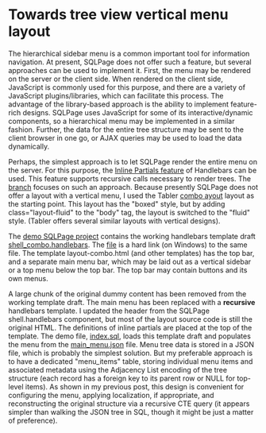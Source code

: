 # Towards tree view vertical menu layout

The hierarchical sidebar menu is a common important tool for information navigation. At present, SQLPage does not offer such a feature, but several approaches can be used to implement it. First, the menu may be rendered on the server or the client side. When rendered on the client side, JavaScript is commonly used for this purpose, and there are a variety of JavaScript plugins/libraries, which can facilitate this process. The advantage of the library-based approach is the ability to implement feature-rich designs. SQLPage uses JavaScript for some of its interactive/dynamic components, so a hierarchical menu may be implemented in a similar fashion. Further, the data for the entire tree structure may be sent to the client browser in one go, or AJAX queries may be used to load the data dynamically.

Perhaps, the simplest approach is to let SQLPage render the entire menu on the server. For this purpose, the [Inline Partials feature](https://handlebarsjs.com/guide/partials.html#inline-partials)  of Handlebars can be used. This feature supports recursive calls necessary to render trees. The [branch](https://github.com/pchemguy/SQLpage/tree/tabler-vertical-combo-treeview) focuses on such an approach. Because presently SQLPage does not offer a layout with a vertical menu, I used the Tabler [combo ayout](https://preview.tabler.io/layout-combo.html) layout as the starting point. This layout has the "boxed" style, but by adding class="layout-fluid" to the "body" tag, the layout is switched to the "fluid" style. (Tabler offers several similar layouts with vertical designs).

The [demo SQLPage project](https://github.com/pchemguy/SQLpage/tree/tabler-vertical-combo-treeview/branch_dev_dir/abc_dummy_proj) contains the working handlebars template draft [shell_combo.handlebars](https://github.com/pchemguy/SQLpage/tree/tabler-vertical-combo-treeview/branch_dev_dir/abc_dummy_proj/sqlpage/templates/shell_combo.handlebars). The [file](https://github.com/pchemguy/SQLpage/blob/tabler-vertical-combo-treeview/branch_dev_dir/abc_dummy_proj/www/shell_combo.handlebars.html)  is a hard link (on Windows) to the same file. The template layout-combo.html (and other templates) has the top bar, and a separate main menu bar, which may be laid out as a vertical sidebar or a top menu below the top bar. The top bar may contain buttons and its own menus.

A large chunk  of the original dummy content has been removed from the working template draft. The main menu has been replaced with a **recursive** handlebars template. I updated the header from the SQLPage shell.handlebars component, but most of the layout source code is still the original HTML. The definitions of inline partials are placed at the top of the template. The demo file, [index.sql](https://github.com/pchemguy/SQLpage/blob/tabler-vertical-combo-treeview/branch_dev_dir/abc_dummy_proj/www/index.sql), loads this template draft and populates the menu from the [main_menu.json](https://github.com/pchemguy/SQLpage/blob/tabler-vertical-combo-treeview/branch_dev_dir/abc_dummy_proj/www/main_menu.json) file. Menu tree data is stored in a JSON file, which is probably the simplest solution. But my preferable approach is to have a dedicated "menu_items" table, storing individual menu items and associated metadata using the Adjacency List encoding of the tree structure (each record has a foreign key to its parent row or NULL for top-level items). As shown in my previous post, this design is convenient for configuring the menu, applying localization, if appropriate,  and reconstructing the original structure via a recursive CTE query (it appears simpler than walking the JSON tree in SQL, though it might be just a matter of preference).

